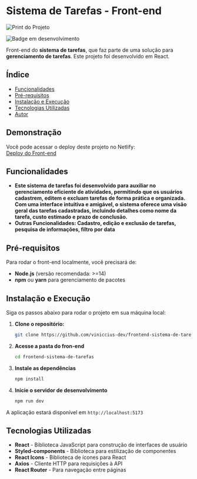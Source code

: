 # Sistema de Tarefas - Front-end

![Print do Projeto](https://github.com/user-attachments/assets/aabed56a-4636-43d3-a591-7f70fc9d2da5)

![Badge em desenvolvimento](https://img.shields.io/badge/Status-Em%20Desenvolvimento-yellow)

Front-end do **sistema de tarefas**, que faz parte de uma solução para **gerenciamento de tarefas**. Este projeto foi desenvolvido em React.

## Índice

- [Funcionalidades](#funcionalidades)
- [Pré-requisitos](#pré-requisitos)
- [Instalação e Execução](#instalação-e-execução)
- [Tecnologias Utilizadas](#tecnologias-utilizadas)
- [Autor](#autor)


## Demonstração
Você pode acessar o deploy deste projeto no Netlify:  
[Deploy do Front-end](https://sistema-de-tarefas.netlify.app/)

## Funcionalidades

- **Este sistema de tarefas foi desenvolvido para auxiliar no gerenciamento eficiente de atividades, permitindo que os usuários cadastrem, editem e excluam tarefas de forma prática e organizada. Com uma interface intuitiva e amigável, o sistema oferece uma visão geral das tarefas cadastradas, incluindo detalhes como nome da tarefa, custo estimado e prazo de conclusão.**
- **Outras Funcionalidades: Cadastro, edição e exclusão de tarefas, pesquisa de informações, filtro por data**

## Pré-requisitos

Para rodar o front-end localmente, você precisará de:

- **Node.js** (versão recomendada: >=14)
- **npm** ou **yarn** para gerenciamento de pacotes

## Instalação e Execução

Siga os passos abaixo para rodar o projeto em sua máquina local:

1. **Clone o repositório:**
   ```bash
   git clone https://github.com/viniccius-dev/frontend-sistema-de-tarefas.git

2. **Acesse a pasta do fron-end**
    ```bash
    cd frontend-sistema-de-tarefas

3. **Instale as dependências**
    ```bash
    npm install

4. **Inicie o servidor de desenvolvimento**
    ```bash
    npm run dev

A aplicação estará disponível em `http://localhost:5173`

## Tecnologias Utilizadas

- **React** - Biblioteca JavaScript para construção de interfaces de usuário
- **Styled-components** - Biblioteca para estilização de componentes
- **React Icons** - Biblioteca de ícones para React
- **Axios** - Cliente HTTP para requisições à API
- **React Router** - Para navegação entre páginas
